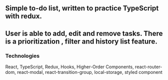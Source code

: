 ## Simple to-do list, written to practice TypeScript with redux.
## User is able to add, edit and remove tasks. There is a prioritization , filter and history list feature.

### Technologies
React, TypeScript, Redux, Hooks, Higher-Order Components, react-router-dom, react-modal, react-transition-group, local-storage, styled component 
